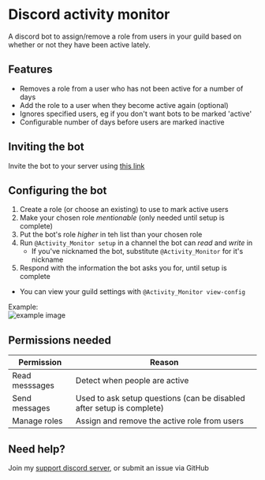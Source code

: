 # Discord activity monitor

A discord bot to assign/remove a role from users in your guild based on whether or not they have been active lately.

## Features

- Removes a role from a user who has not been active for a number of days
- Add the role to a user when they become active again (optional)
- Ignores specified users, eg if you don't want bots to be marked 'active'
- Configurable number of days before users are marked inactive

## Inviting the bot

Invite the bot to your server using [this link](https://discordapp.com/oauth2/authorize?client_id=337005754684932098&scope=bot&permissions=0x10000c00)

## Configuring the bot

1. Create a role (or choose an existing) to use to mark active users
2. Make your chosen role *mentionable* (only needed until setup is complete)
3. Put the bot's role *higher* in teh list than your chosen role
4. Run `@Activity_Monitor setup` in a channel the bot can *read* and *write* in
	- If you've nicknamed the bot, substitute `@Activity_Monitor` for it's nickname
5. Respond with the information the bot asks you for, until setup is complete

- You can view your guild settings with `@Activity_Monitor view-config`

Example:  
![example image](http://i.imgur.com/3W8jN4I.png)

## Permissions needed

| Permission     | Reason                                                                |
|----------------|-----------------------------------------------------------------------|
| Read messsages | Detect when people are active                                         |
| Send messages  | Used to ask setup questions (can be disabled after setup is complete) |
| Manage roles   | Assign and remove the active role from users                          |

## Need help?

Join my [support discord server](https://discord.gg/SSkbwSJ), or submit an issue via GitHub
